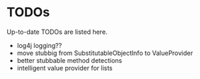 TODOs
======

Up-to-date TODOs are listed here.

* log4j logging??
* move stubbig from SubstitutableObjectInfo to ValueProvider 
* better stubbable method detections
* intelligent value provider for lists
